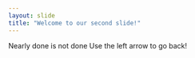 ```yaml
---
layout: slide
title: "Welcome to our second slide!"
---
```

Nearly done is not done
Use the left arrow to go back!